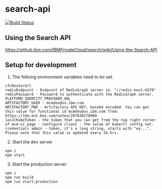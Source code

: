 # search-api
[![Build Status](https://travis.ibm.com/IBMPrivateCloud/search-api.svg?token=FQtRyxd2oucrshZSEEqZ&branch=master)](https://travis.ibm.com/IBMPrivateCloud/search-api)

## Using the Search API
https://github.ibm.com/IBMPrivateCloud/search/wiki/Using-the-Search-API


## Setup for development
1. The folloing environment variables need to be set.
```
cfcRouterUrl
redisEndpoint - Endpoint of RedisGraph server ie. "//redis-host:6379"
redisPassword - Password to authenticate with the RedisGraph server.
PLATFORM_IDENTITY_PROVIDER_URL
ARTIFACTORY_USER - mcmdev@us.ibm.com
ARTIFACTORY_PWD - Artifactory API KEY, base64 encoded. You can get this value for functional id mcmdev@us.ibm.com from: https://ibm.ent.box.com/notes/287638278960
localKubeToken - the token that you can get from the top right corner of mcm-ui page - configure client - the value of kubectl config set-credentials admin --token, it's a long string, starts with "ey...". Please note that this value is updated every 24 hrs.
```
2. Start the dev server
```
npm i
npm start
```
3. Start the production server
```
npm i
npm run build
npm run start:production
```
